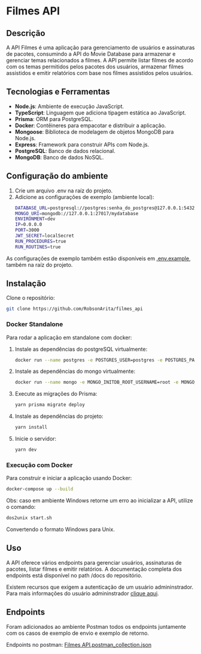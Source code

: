 # Filmes API

## Descrição

A API Filmes é uma aplicação para gerenciamento de usuários e assinaturas de pacotes, consumindo a API do Movie Database para armazenar e gerenciar temas relacionados a filmes. A API permite listar filmes de acordo com os temas permitidos pelos pacotes dos usuários, armazenar filmes assistidos e emitir relatórios com base nos filmes assistidos pelos usuários.

## Tecnologias e Ferramentas

- **Node.js**: Ambiente de execução JavaScript.
- **TypeScript**: Linguagem que adiciona tipagem estática ao JavaScript.
- **Prisma**: ORM para PostgreSQL.
- **Docker**: Contêineres para empacotar e distribuir a aplicação.
- **Mongoose**: Biblioteca de modelagem de objetos MongoDB para Node.js.
- **Express**: Framework para construir APIs com Node.js.
- **PostgreSQL**: Banco de dados relacional.
- **MongoDB**: Banco de dados NoSQL.

## Configuração do ambiente

1. Crie um arquivo .env na raíz do projeto.
2. Adicione as configurações de exemplo (ambiente local):
   ```bash
   DATABASE_URL=postgresql://postgres:senha_do_postgres@127.0.0.1:5432/filmes
   MONGO_URI=mongodb://127.0.0.1:27017/mydatabase
   ENVIRONMENT=dev
   IP=0.0.0.0
   PORT=3000
   JWT_SECRET=localSecret
   RUN_PROCEDURES=true
   RUN_ROUTINES=true
   ```

As configurações de exemplo também estão disponíveis em [.env.example](https://github.com/RobsonArita/filmes_api/blob/main/.env.example), também na raíz do projeto.

## Instalação

Clone o repositório:

```bash
git clone https://github.com/RobsonArita/filmes_api
```

### Docker Standalone

Para rodar a aplicação em standalone com docker:

1. Instale as dependências do postgreSQL virtualmente:

   ```bash
   docker run --name postgres -e POSTGRES_USER=postgres -e POSTGRES_PASSWORD=senha_do_postgres -e POSTGRES_DB=filmes -p 5432:5432 -d postgres:15
   ```

2. Instale as dependências do mongo virtualmente:

   ```bash
   docker run --name mongo -e MONGO_INITDB_ROOT_USERNAME=root -e MONGO_INITDB_ROOT_PASSWORD=my-secret-pw -p 27017:27017 -d mongo:latest
   ```

3. Execute as migrações do Prisma:

   ```bash
   yarn prisma migrate deploy
   ```

4. Instale as dependências do projeto:

   ```bash
   yarn install
   ```

5. Inicie o servidor:
   ```bash
   yarn dev
   ```

### Execução com Docker

Para construir e iniciar a aplicação usando Docker:

```bash
docker-compose up --build
```

Obs: caso em ambiente Windows retorne um erro ao inicializar a API, utilize o comando:
```bash
dos2unix start.sh
```
Convertendo o formato Windows para Unix.

## Uso

A API oferece vários endpoints para gerenciar usuários, assinaturas de pacotes, listar filmes e emitir relatórios. A documentação completa dos endpoints está disponível
no path /docs do repositório.

Existem recursos que exigem a autenticação de um usuário admininstrador. Para mais informações do usuário admininstrador [clique aqui](https://github.com/RobsonArita/filmes_api/blob/main/docs/users.md).

## Endpoints

Foram adicionados ao ambiente Postman todos os endpoints juntamente com os casos de exemplo de envio e exemplo de retorno.

Endpoints no postman:
[Filmes API.postman_collection.json](https://github.com/user-attachments/files/16488393/Filmes.API.postman_collection.json)
